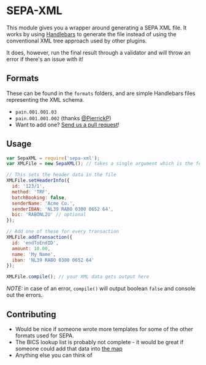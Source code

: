 # SEPA-XML

This module gives you a wrapper around generating a SEPA XML file. It works by using [Handlebars](http://handlebarsjs.com/) to generate the file instead of using the conventional XML tree approach used by other plugins.

It does, however, run the final result through a validator and will throw an error if there's an issue with it!

## Formats

These can be found in the `formats` folders, and are simple Handlebars files representing the XML schema.

 * `pain.001.001.03`
 * `pain.001.001.002` (thanks [@PierrickP](https://github.com/PierrickP))
 * Want to add one? [Send us a pull request](https://github.com/mgmco/sepa-xml/compare/)!

## Usage

```javascript
var SepaXML = require('sepa-xml');
var XMLFile = new SepaXML(); // takes a single argument which is the format, default is 'pain.001.001.03'

// This sets the header data in the file
XMLFile.setHeaderInfo({
  id: '123/1',
  method: 'TRF',
  batchBooking: false,
  senderName: 'Acme Co.',
  senderIBAN: 'NL39 RABO 0300 0652 64',
  bic: 'RABONL2U' // optional
});

// Add one of these for every transaction
XMLFile.addTransaction({
  id: 'endToEndID',
  amount: 10.00,
  name: 'My Name',
  iban: 'NL39 RABO 0300 0652 64'
});

XMLFile.compile(); // your XML data gets output here
```

_NOTE:_ in case of an error, `compile()` will output boolean `false` and console out the errors.

## Contributing

 * Would be nice if someone wrote more templates for some of the other formats used for SEPA.
 * The BICS lookup list is probably not complete - it would be great if someone could add that data into [the map](https://github.com/mgmco/sepa-xml/blob/master/bics/list.js)
 * Anything else you can think of

